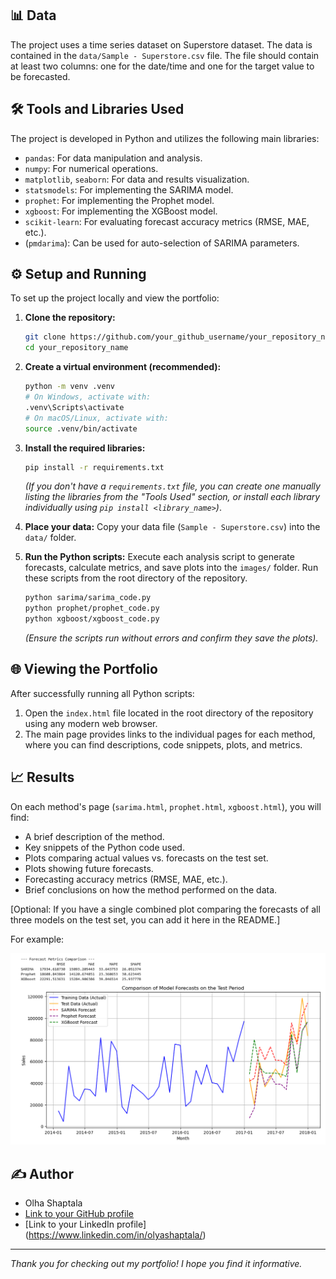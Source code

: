 
## 📊 Data

The project uses a time series dataset on Superstore dataset. The data is contained in the `data/Sample - Superstore.csv` file. The file should contain at least two columns: one for the date/time and one for the target value to be forecasted.

## 🛠️ Tools and Libraries Used

The project is developed in Python and utilizes the following main libraries:

*   `pandas`: For data manipulation and analysis.
*   `numpy`: For numerical operations.
*   `matplotlib`, `seaborn`: For data and results visualization.
*   `statsmodels`: For implementing the SARIMA model.
*   `prophet`: For implementing the Prophet model.
*   `xgboost`: For implementing the XGBoost model.
*   `scikit-learn`: For evaluating forecast accuracy metrics (RMSE, MAE, etc.).
*   (`pmdarima`): Can be used for auto-selection of SARIMA parameters.

## ⚙️ Setup and Running

To set up the project locally and view the portfolio:

1.  **Clone the repository:**
    ```bash
    git clone https://github.com/your_github_username/your_repository_name.git
    cd your_repository_name
    ```

2.  **Create a virtual environment (recommended):**
    ```bash
    python -m venv .venv
    # On Windows, activate with:
    .venv\Scripts\activate
    # On macOS/Linux, activate with:
    source .venv/bin/activate
    ```

3.  **Install the required libraries:**
    ```bash
    pip install -r requirements.txt
    ```
    *(If you don't have a `requirements.txt` file, you can create one manually listing the libraries from the "Tools Used" section, or install each library individually using `pip install <library_name>`)*.

4.  **Place your data:**
    Copy your data file (`Sample - Superstore.csv`) into the `data/` folder.

5.  **Run the Python scripts:**
    Execute each analysis script to generate forecasts, calculate metrics, and save plots into the `images/` folder. Run these scripts from the root directory of the repository.
    ```bash
    python sarima/sarima_code.py
    python prophet/prophet_code.py
    python xgboost/xgboost_code.py
    ```
    *(Ensure the scripts run without errors and confirm they save the plots).*

## 🌐 Viewing the Portfolio

After successfully running all Python scripts:

1.  Open the `index.html` file located in the root directory of the repository using any modern web browser.
2.  The main page provides links to the individual pages for each method, where you can find descriptions, code snippets, plots, and metrics.

## 📈 Results

On each method's page (`sarima.html`, `prophet.html`, `xgboost.html`), you will find:

*   A brief description of the method.
*   Key snippets of the Python code used.
*   Plots comparing actual values vs. forecasts on the test set.
*   Plots showing future forecasts.
*   Forecasting accuracy metrics (RMSE, MAE, etc.).
*   Brief conclusions on how the method performed on the data.

[Optional: If you have a single combined plot comparing the forecasts of all three models on the test set, you can add it here in the README.]

For example:

![Comparison of Predictions on Test Set](images/SARIMA_Prophet_Xboost_Comparison.png)


## ✍️ Author

*   Olha Shaptala
*   [Link to your GitHub profile](https://github.com/orangegreen212)
*   [Link to your LinkedIn profile] (https://www.linkedin.com/in/olyashaptala/)

---

*Thank you for checking out my portfolio! I hope you find it informative.*
